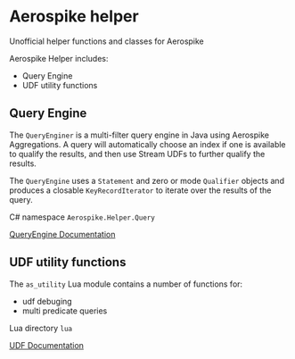 # Aerospike helper
Unofficial helper functions and classes for Aerospike

Aerospike Helper includes:
- Query Engine 
- UDF utility functions

## Query Engine
The `QueryEnginer` is a multi-filter query engine in Java using Aerospike Aggregations. A query will automatically choose an index if one is available to qualify the results, and then use Stream UDFs to further qualify the results.

The `QueryEngine` uses a `Statement` and zero or mode `Qualifier` objects and produces a closable `KeyRecordIterator` to iterate over the results of the query.

C# namespace `Aerospike.Helper.Query`

[QueryEngine Documentation](doc/query.md)


## UDF utility functions
The `as_utility` Lua module contains a number of functions for:
- udf debuging
- multi predicate queries

Lua directory `lua`

[UDF Documentation](doc/udf.md)
 
